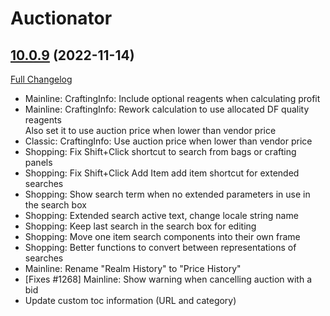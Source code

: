 # Auctionator

## [10.0.9](https://github.com/Auctionator/Auctionator/tree/10.0.9) (2022-11-14)
[Full Changelog](https://github.com/Auctionator/Auctionator/compare/10.0.8...10.0.9) 

- Mainline: CraftingInfo: Include optional reagents when calculating profit  
- Mainline: CraftingInfo: Rework calculation to use allocated DF quality reagents  
    Also set it to use auction price when lower than vendor price  
- Classic: CraftingInfo: Use auction price when lower than vendor price  
- Shopping: Fix Shift+Click shortcut to search from bags or crafting panels  
- Shopping: Fix Shift+Click Add Item add item shortcut for extended searches  
- Shopping: Show search term when no extended parameters in use in the search box  
- Shopping: Extended search active text, change locale string name  
- Shopping: Keep last search in the search box for editing  
- Shopping: Move one item search components into their own frame  
- Shopping: Better functions to convert between representations of searches  
- Mainline: Rename "Realm History" to "Price History"  
- [Fixes #1268] Mainline: Show warning when cancelling auction with a bid  
- Update custom toc information (URL and category)  
